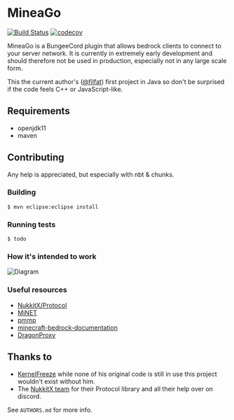 # MineaGo
[![Build Status](https://travis-ci.org/filfat/MineiaGo.svg?branch=master)](https://travis-ci.org/filfat/MineiaGo) [![codecov](https://codecov.io/gh/filfat/MineiaGo/branch/master/graph/badge.svg)](https://codecov.io/gh/filfat/MineiaGo)

MineaGo is a BungeeCord plugin that allows bedrock clients to connect to your server network. It is currently in extremely early development and should therefore not be used in production, especially not in any large scale form.

This the current author's ([@filfat](https://github.com/filfat)) first project in Java so don't be surprised if the code feels C++ or JavaScript-like.

## Requirements
* openjdk11
* maven

## Contributing
Any help is appreciated, but especially with nbt & chunks.

### Building
```$ mvn eclipse:eclipse install```

### Running tests
```$ todo```

### How it's intended to work
![Diagram](https://imgur.com/0NwkI8H.png)

### Useful resources
* [NukkitX/Protocol](https://github.com/NukkitX/Protocol)
* [MiNET](https://github.com/NiclasOlofsson/MiNET/blob/master/src/MiNET/MiNET/Net/MCPE%20Protocol%20Documentation.md)
* [pmmp](https://github.com/pmmp/PocketMine-MP/blob/master/src/pocketmine/network/mcpe/protocol/ProtocolInfo.php)
* [minecraft-bedrock-documentation](https://github.com/MisteFr/minecraft-bedrock-documentation)
* [DragonProxy](https://github.com/DragonetMC/DragonProxy)

## Thanks to
* [KernelFreeze](https://github.com/KernelFreeze) while none of his original code is still in use this project wouldn't exist without him.
* The [NukkitX team](https://github.com/NukkitX/) for their Protocol library and all their help over on discord. 

See ```AUTHORS.md``` for more info.
